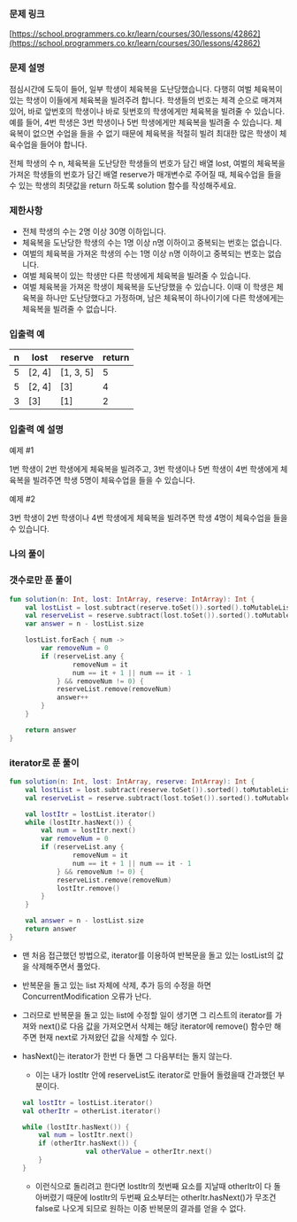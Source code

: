 ### 문제 링크

[https://school.programmers.co.kr/learn/courses/30/lessons/42862](https://school.programmers.co.kr/learn/courses/30/lessons/42862)

### **문제 설명**

점심시간에 도둑이 들어, 일부 학생이 체육복을 도난당했습니다. 다행히 여벌 체육복이 있는 학생이 이들에게 체육복을 빌려주려 합니다. 학생들의 번호는 체격 순으로 매겨져 있어, 바로 앞번호의 학생이나 바로 뒷번호의 학생에게만 체육복을 빌려줄 수 있습니다. 예를 들어, 4번 학생은 3번 학생이나 5번 학생에게만 체육복을 빌려줄 수 있습니다. 체육복이 없으면 수업을 들을 수 없기 때문에 체육복을 적절히 빌려 최대한 많은 학생이 체육수업을 들어야 합니다.

전체 학생의 수 n, 체육복을 도난당한 학생들의 번호가 담긴 배열 lost, 여벌의 체육복을 가져온 학생들의 번호가 담긴 배열 reserve가 매개변수로 주어질 때, 체육수업을 들을 수 있는 학생의 최댓값을 return 하도록 solution 함수를 작성해주세요.

### 제한사항

- 전체 학생의 수는 2명 이상 30명 이하입니다.
- 체육복을 도난당한 학생의 수는 1명 이상 n명 이하이고 중복되는 번호는 없습니다.
- 여벌의 체육복을 가져온 학생의 수는 1명 이상 n명 이하이고 중복되는 번호는 없습니다.
- 여벌 체육복이 있는 학생만 다른 학생에게 체육복을 빌려줄 수 있습니다.
- 여벌 체육복을 가져온 학생이 체육복을 도난당했을 수 있습니다. 이때 이 학생은 체육복을 하나만 도난당했다고 가정하며, 남은 체육복이 하나이기에 다른 학생에게는 체육복을 빌려줄 수 없습니다.

### 입출력 예

| n | lost | reserve | return |
| --- | --- | --- | --- |
| 5 | [2, 4] | [1, 3, 5] | 5 |
| 5 | [2, 4] | [3] | 4 |
| 3 | [3] | [1] | 2 |

### 입출력 예 설명

예제 #1

1번 학생이 2번 학생에게 체육복을 빌려주고, 3번 학생이나 5번 학생이 4번 학생에게 체육복을 빌려주면 학생 5명이 체육수업을 들을 수 있습니다.

예제 #2

3번 학생이 2번 학생이나 4번 학생에게 체육복을 빌려주면 학생 4명이 체육수업을 들을 수 있습니다.

### 나의 풀이

### 갯수로만 푼 풀이

```kotlin
fun solution(n: Int, lost: IntArray, reserve: IntArray): Int {
    val lostList = lost.subtract(reserve.toSet()).sorted().toMutableList()
    val reserveList = reserve.subtract(lost.toSet()).sorted().toMutableList()
    var answer = n - lostList.size

    lostList.forEach { num ->
        var removeNum = 0
        if (reserveList.any {
                removeNum = it
                num == it + 1 || num == it - 1
            } && removeNum != 0) {
            reserveList.remove(removeNum)
            answer++
        }
    }

    return answer
}
```

### iterator로 푼 풀이

```kotlin
fun solution(n: Int, lost: IntArray, reserve: IntArray): Int {
    val lostList = lost.subtract(reserve.toSet()).sorted().toMutableList()
    val reserveList = reserve.subtract(lost.toSet()).sorted().toMutableList()

    val lostItr = lostList.iterator()
    while (lostItr.hasNext()) {
        val num = lostItr.next()
        var removeNum = 0
        if (reserveList.any {
                removeNum = it
                num == it + 1 || num == it - 1
            } && removeNum != 0) {
            reserveList.remove(removeNum)
            lostItr.remove()
        }
    }

    val answer = n - lostList.size
    return answer
}
```

- 맨 처음 접근했던 방법으로, iterator를 이용하여 반복문을 돌고 있는 lostList의 값을 삭제해주면서 풀었다.
- 반복문을 돌고 있는 list 자체에 삭제, 추가 등의 수정을 하면 ConcurrentModification 오류가 난다.
- 그러므로 반복문을 돌고 있는 list에 수정할 일이 생기면 그 리스트의 iterator를 가져와 next()로 다음 값을 가져오면서 삭제는 해당 iterator에 remove() 함수만 해주면 현재 next로 가져왔던 값을 삭제할 수 있다.
- hasNext()는 iterator가 한번 다 돌면 그 다음부터는 돌지 않는다.
    - 이는 내가 lostItr 안에 reserveList도 iterator로 만들어 돌렸을때 간과했던 부분이다.
    
    ```kotlin
    val lostItr = lostList.iterator()
    val otherItr = otherList.iterator()
    
    while (lostItr.hasNext()) {
        val num = lostItr.next()
        if (otherItr.hasNext()) {
    				val otherValue = otherItr.next()
        }
    }
    ```
    
    - 이런식으로 돌리려고 한다면 lostItr의 첫번째 요소를 지날때 otherItr이 다 돌아버렸기 때문에 lostItr의 두번째 요소부터는 otherItr.hasNext()가 무조건 false로 나오게 되므로 원하는 이중 반복문의 결과를 얻을 수 없다.
